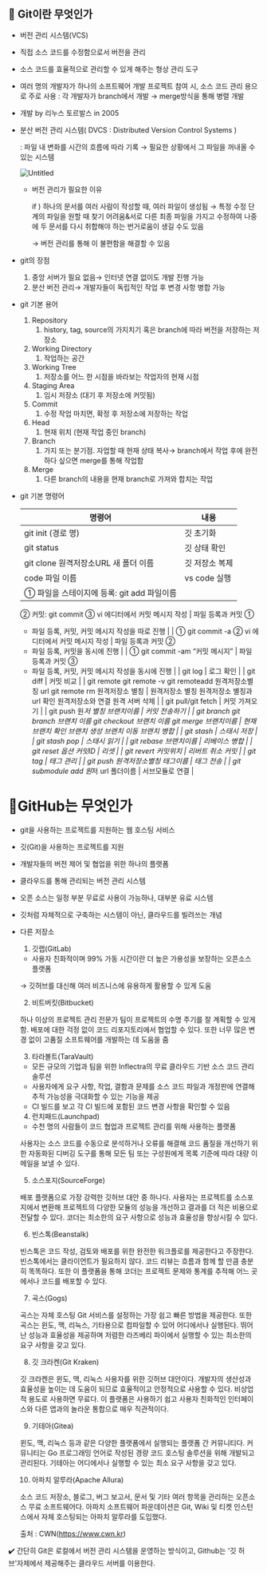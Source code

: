 ## 💭 Git이란 무엇인가

- 버전 관리 시스템(VCS)
- 직접 소스 코드를 수정함으로서 버전을 관리
- 소스 코드를 효율적으로 관리할 수 있게 해주는 형상 관리 도구
- 여러 명의 개발자가 하나의 소프트웨어 개발 프로젝트 참여 시, 소스 코드 관리 용으로 주로 사용 : 각 개발자가 branch에서 개발 → merge방식을 통해 병렬 개발
- 개발 by 리누스 토르발스 in 2005

- 분산 버전 관리 시스템( DVCS : Distributed Version Control Systems )
    
    : 파일 내 변화를 시간의 흐름에 따라 기록 → 필요한 상황에서 그 파일을 꺼내올 수 있는 시스템
    
    ![Untitled](https://prod-files-secure.s3.us-west-2.amazonaws.com/700b4d3c-69f5-4ad4-beb3-650ff83dd912/df87d8fb-9ee2-43c6-b08d-7f6b786f6ef9/Untitled.png)
    
    - 버전 관리가 필요한 이유
        
        if ) 하나의 문서를 여러 사람이 작성할 때, 여러 파일이 생성됨 → 특정 수정 단계의 파일을 원할 때 찾기 어려움&서로 다른 최종 파일을 가지고 수정하여 나중에 두 문서를 다시 취합해야 하는 번거로움이 생길 수도 있음
        
        → 버전 관리를 통해 이 불편함을 해결할 수 있음
        
- git의 장점
    1. 중앙 서버가 필요 없음→ 인터넷 연결 없이도 개발 진행 가능
    2. 분산 버전 관리→ 개발자들이 독립적인 작업 후 변경 사항 병합 가능
- git 기본 용어
    1. Repository
        1. history, tag, source의 가지치기 혹은 branch에 따라 버전을 저장하는 저장소
    2. Working Directory
        1. 작업하는 공간
    3. Working Tree
        1. 저장소를 어느 한 시점을 바라보는 작업자의 현재 시점
    4. Staging Area
        1. 임시 저장소 (대기 후 저장소에 커밋됨)
    5. Commit
        1. 수정 작업 마치면, 확정 후 저장소에 저장하는 작업
    6. Head
        1. 현재 위치 (현재 작업 중인 branch)
    7. Branch
        1. 가지 또는 분기점. 자업할 때 현재 상태 복사→ branch에서 작업 후에 완전하다 싶으면 merge를 통해 작업함
    8. Merge
        1. 다른 branch의 내용을 현재 branch로 가져와 합치는 작업
- git 기본 명령어
    
    
    | 명령어 | 내용 |
    | --- | --- |
    | git init (경로 명) | 깃 초기화 |
    | git status | 깃 상태 확인 |
    | git clone 원격저장소URL 새 폴더 이름 | 깃 저장소 복제 |
    | code 파일 이름 | vs code 실행 |
    | ① 파일을 스테이지에 등록: git add 파일이름
    ② 커밋: git commit
    ③ vi 에디터에서 커밋 메시지 작성 | 파일 등록과 커밋 ①
    - 파일 등록, 커밋, 커밋 메시지 작성을 따로 진행 |
    | 
    ① git commit -a
    ② vi 에디터에서 커밋 메시지 작성 | 파일 등록과 커밋 ②
    - 파일 등록, 커밋을 동시에 진행
     |
    | 
    ① git commit -am “커밋 메시지” | 파일 등록과 커밋 ③
    - 파일 등록, 커밋, 커밋 메시지 작성을 동시에 진행 |
    | git log | 로그 확인 |
    | git diff | 커밋 비교 |
    | git remote
    git remote -v
    git remoteadd 원격저장소별칭 url
    git remote rm 원격저장소 별칭 | 원격저장소 별칭
    원격저장소 별칭과 url 확인
    원격저장소와 연결
    원격 서버 삭제 |
    | git pull/git fetch | 커밋 가져오기 |
    | git push 원*저 별칭 브랜치이름 | 커밋 전송하기 |
    | git branch
    git branch 브랜치 이름
    git checkout 브랜치 이름
    git merge 브랜치이름 | 현재 브랜치 확인
    브랜치 생성
    브랜치 이동
    브랜치 병합 |
    | git stash | 스태시 저장 |
    | git stash pop | 스태시 읽기 |
    | git rebase 브랜치이름 | 리베이스 병합 |
    | git reset 옵션 커밋ID | 리셋 |
    | git revert 커밋위치 | 리버트 취소 커밋 |
    | git tag | 태그 관리 |
    | git push 원격저장소별칭 태그이름 | 태그 전송 |
    | git submodule add 원*저 url 폴더이름 | 서브모듈로 연결 |

# 💭GitHub는 무엇인가

- git을 사용하는 프로젝트를 지원하는 웹 호스팅 서비스
- 깃(Git)을 사용하는 프로젝트를 지원
- 개발자들의 버전 제어 및 협업을 위한 하나의 플랫폼
- 클라우드를 통해 관리되는 버전 관리 시스템
- 오픈 소스는 일정 부분 무료로 사용이 가능하나, 대부분 유료 시스템
- 깃처럼 자체적으로 구축하는 시스템이 아닌, 클라우드를 빌려쓰는 개념

- 다른 저장소
    
    1. 깃랩(GitLab)
    
    - 사용자 친화적이며 99% 가동 시간이란 더 높은 가용성을 보장하는 오픈소스 플랫폼
    
    → 깃허브를 대신해 여러 비즈니스에 유용하게 활용할 수 있게 도움
    
    2. 비트버킷(Bitbucket)
    
    하나 이상의 프로젝트 관리 전문가 팀이 프로젝트의 수명 주기를 잘 계획할 수 있게 함. 배포에 대한 걱정 없이 코드 리포지토리에서 협업할 수 있다. 또한 너무 많은 변경 없이 고품질 소프트웨어를 개발하는 데 도움을 줌
    
    3. 타라볼트(TaraVault)
    
    - 모든 규모의 기업과 팀을 위한 Inflectra의 무료 클라우드 기반 소스 코드 관리 솔루션
    - 사용자에게 요구 사항, 작업, 결함과 문제를 소스 코드 파일과 개정판에 연결해 추적 가능성을 극대화할 수 있는 기능을 제공
    - CI 빌드를 보고 각 CI 빌드에 포함된 코드 변경 사항을 확인할 수 있음
    
    4. 런치패드(Launchpad)
    
    - 수천 명의 사람들이 코드 협업과 프로젝트 관리를 위해 사용하는 플랫폼
    
    사용자는 소스 코드를 수동으로 분석하거나 오류를 해결해 코드 품질을 개선하기 위한 자동화된 디버깅 도구를 통해 모든 팀 또는 구성원에게 목록 기준에 따라 대량 이메일을 보낼 수 있다.
    
    5. 소스포지(SourceForge)
    
    배포 플랫폼으로 가장 강력한 깃허브 대안 중 하나다. 사용자는 프로젝트를 소스포지에서 변환해 프로젝트의 다양한 모듈의 성능을 개선하고 결과를 더 적은 비용으로 전달할 수 있다. 코더는 최소한의 요구 사항으로 성능과 효율성을 향상시킬 수 있다.
    
    6. 빈스톡(Beanstalk)
    
    빈스톡은 코드 작성, 검토와 배포를 위한 완전한 워크플로를 제공한다고 주장한다. 빈스톡에서는 클라이언트가 필요하지 않다. 코드 리뷰는 흐름과 함께 할 만큼 충분히 똑똑하다. 또한 이 플랫폼을 통해 코더는 프로젝트 문제와 통계를 추적해 어느 곳에서나 코드를 배포할 수 있다.
    
    7. 곡스(Gogs)
    
    곡스는 자체 호스팅 Git 서비스를 설정하는 가장 쉽고 빠른 방법을 제공한다. 또한 곡스는 윈도, 맥, 리눅스, 기타용으로 컴파일할 수 있어 어디에서나 실행된다. 뛰어난 성능과 효율성을 제공하며 저렴한 라즈베리 파이에서 실행할 수 있는 최소한의 요구 사항을 갖고 있다.
    
    8. 깃 크라켄(Git Kraken)
    
    깃 크라켄은 윈도, 맥, 리눅스 사용자를 위한 깃허브 대안이다. 개발자의 생산성과 효율성을 높이는 데 도움이 되므로 효율적이고 안정적으로 사용할 수 있다. 비상업적 용도로 사용하면 무료다. 이 플랫폼은 사용하기 쉽고 사용자 친화적인 인터페이스와 다른 앱과의 놀라운 통합으로 매우 직관적이다.
    
    9. 기테아(Gitea)
    
    윈도, 맥, 리눅스 등과 같은 다양한 플랫폼에서 실행되는 플랫폼 간 커뮤니티다. 커뮤니티는 Go 프로그래밍 언어로 작성된 경량 코드 호스팅 솔루션을 위해 개발되고 관리된다. 기테아는 어디에서나 실행할 수 있는 최소 요구 사항을 갖고 있다.
    
    10. 아파치 알루라(Apache Allura)
    
    소스 코드 저장소, 블로그, 버그 보고서, 문서 및 기타 여러 항목을 관리하는 오픈소스 무료 소프트웨어다. 아파치 소프트웨어 파운데이션은 Git, Wiki 및 티켓 인스턴스에서 자체 호스팅되는 아파치 알루라를 도입했다.
    
    출처 : CWN(https://www.cwn.kr)
    

✔️ 간단히 Git은 로컬에서 버전 관리 시스템을 운영하는 방식이고, Github는 '깃 허브'자체에서 제공해주는 클라우드 서버를 이용한다.